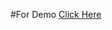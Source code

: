 #For Demo [Click Here](https://drive.google.com/file/d/1Tb-ezE-xex1ODPfdd8ibv-VZyjElDuBR/view?usp=sharing)
